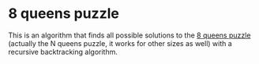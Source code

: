 # 8 queens puzzle

This is an algorithm that finds all possible solutions to the [8 queens
puzzle](https://en.wikipedia.org/wiki/Eight_queens_puzzle) (actually the N
queens puzzle, it works for other sizes as well) with a recursive backtracking
algorithm.
